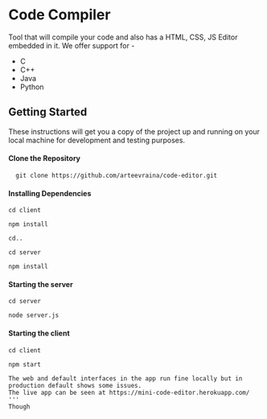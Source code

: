 # Code Compiler
Tool that will compile your code and also has a HTML, CSS, JS Editor embedded in it. We offer support for -
  * C
  * C++
  * Java
  * Python
  
## Getting Started
These instructions will get you a copy of the project up and running on your local machine for development and testing purposes. 

#### Clone the Repository
```
  git clone https://github.com/arteevraina/code-editor.git
```
#### Installing Dependencies
```
cd client
```
```
npm install
```
```
cd..
```
```
cd server
```
```
npm install
```
#### Starting the server
```
cd server
```
```
node server.js
```
#### Starting the client
```
cd client
```
```
npm start
```

```
The web and default interfaces in the app run fine locally but in production default shows some issues.
The live app can be seen at https://mini-code-editor.herokuapp.com/
'''
Though 
